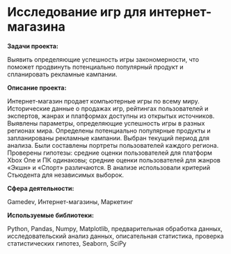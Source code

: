 # Исследование игр для интернет-магазина


**Задачи проекта:**

Выявить определяющие успешность игры закономерности, что поможет продвинуть потенциально популярный продукт и спланировать рекламные кампании.

**Описание проекта:**

Интернет-магазин продает компьютерные игры по всему миру. Исторические данные о продажах игр, рейтингах пользователей и экспертов, жанрах и платформах доступны из открытых источников. Выявлены параметры, определяющие успешность игры в разных регионах мира. Определены потенциально популярные продукты и запланированы рекламные кампании. Выбран текущий период для анализа. Были составлены портреты пользователей каждого региона. Проверены гипотезы: средние оценки пользователей для платформ Xbox One и ПК одинаковы; средние оценки пользователей для жанров «Экшн» и «Спорт» различаются. В анализе использовали критерий Стьюдента для независимых выборок.

**Сфера деятельности:** 

Gamedev, Интернет-магазины, Маркетинг

**Используемые библиотеки:**

Python, Pandas, Numpy, Matplotlib, предварительная обработка данных, исследовательский анализ данных, описательная статистика, проверка статистических гипотез, Seaborn, SciPy
